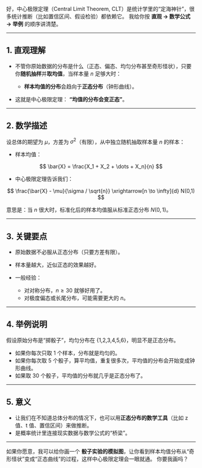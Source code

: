 
好，中心极限定理（Central Limit Theorem, CLT）是统计学里的“定海神针”，很多统计推断（比如置信区间、假设检验）都依赖它。
我给你按 **直观 → 数学公式 → 举例** 的顺序讲清楚。

---

## 1. 直观理解

* 不管你原始数据的分布是什么（正态、偏态、均匀分布甚至奇形怪状），只要你**随机抽样**并**取均值**，当样本量 $n$ 足够大时：

  * **样本均值的分布**会趋向于**正态分布**（钟形曲线）。
* 这就是中心极限定理：
  **“均值的分布会变正态”**。

---

## 2. 数学描述

设总体的期望为 $\mu$，方差为 $\sigma^2$（有限），从中独立随机抽取样本量 $n$ 的样本：

* 样本均值：

$$
\bar{X} = \frac{X_1 + X_2 + \dots + X_n}{n}
$$

* 中心极限定理告诉我们：

$$
\frac{\bar{X} - \mu}{\sigma / \sqrt{n}} \xrightarrow[n \to \infty]{d} N(0,1)
$$

意思是：当 $n$ 很大时，标准化后的样本均值服从标准正态分布 $N(0,1)$。

---

## 3. 关键要点

* 原始数据不必服从正态分布（只要方差有限）。
* 样本量越大，近似正态的效果越好。
* 一般经验：

  * 对对称分布，$n \ge 30$ 就够好用了。
  * 对极度偏态或长尾分布，可能需要更大的 $n$。

---

## 4. 举例说明

假设原始分布是“掷骰子”，均匀分布在 {1,2,3,4,5,6}，明显不是正态分布。

* 如果你每次只取 1 个样本，分布就是均匀的。
* 如果你每次取 5 个骰子，算平均值，重复很多次，平均值的分布会开始变成钟形曲线。
* 如果取 30 个骰子，平均值的分布就几乎是正态分布了。

---

## 5. 意义

* 让我们在不知道总体分布的情况下，也可以用**正态分布的数学工具**（比如 z 值、t 值、置信区间）来做推断。
* 是概率统计里连接现实数据与数学公式的“桥梁”。

---

如果你愿意，我可以给你画一个 **骰子实验的模拟图**，让你看到样本均值分布从“奇形怪状”变成“正态曲线”的过程，这样中心极限定理会一眼就通。
你要我画吗？



